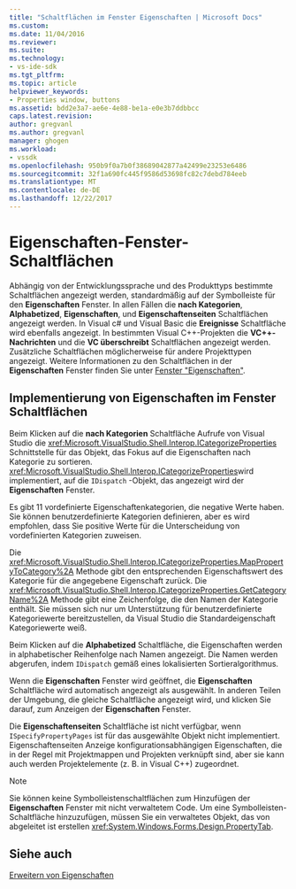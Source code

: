 ```yaml
---
title: "Schaltflächen im Fenster Eigenschaften | Microsoft Docs"
ms.custom: 
ms.date: 11/04/2016
ms.reviewer: 
ms.suite: 
ms.technology:
- vs-ide-sdk
ms.tgt_pltfrm: 
ms.topic: article
helpviewer_keywords:
- Properties window, buttons
ms.assetid: bdd2e3a7-ae6e-4e88-be1a-e0e3b7ddbbcc
caps.latest.revision: 
author: gregvanl
ms.author: gregvanl
manager: ghogen
ms.workload:
- vssdk
ms.openlocfilehash: 950b9f0a7b0f38689042877a42499e23253e6486
ms.sourcegitcommit: 32f1a690fc445f9586d53698fc82c7debd784eeb
ms.translationtype: MT
ms.contentlocale: de-DE
ms.lasthandoff: 12/22/2017
---
```

# <a name="properties-window-buttons"></a>Eigenschaften-Fenster-Schaltflächen
Abhängig von der Entwicklungssprache und des Produkttyps bestimmte Schaltflächen angezeigt werden, standardmäßig auf der Symbolleiste für den **Eigenschaften** Fenster. In allen Fällen die **nach Kategorien**, **Alphabetized**, **Eigenschaften**, und **Eigenschaftenseiten** Schaltflächen angezeigt werden. In Visual c# und Visual Basic die **Ereignisse** Schaltfläche wird ebenfalls angezeigt. In bestimmten Visual C++-Projekten die **VC++-Nachrichten** und die **VC überschreibt** Schaltflächen angezeigt werden. Zusätzliche Schaltflächen möglicherweise für andere Projekttypen angezeigt. Weitere Informationen zu den Schaltflächen in der **Eigenschaften** Fenster finden Sie unter [Fenster "Eigenschaften"](../../ide/reference/properties-window.md).  
  
## <a name="implementation-of-properties-window-buttons"></a>Implementierung von Eigenschaften im Fenster Schaltflächen  
 Beim Klicken auf die **nach Kategorien** Schaltfläche Aufrufe von Visual Studio die <xref:Microsoft.VisualStudio.Shell.Interop.ICategorizeProperties> Schnittstelle für das Objekt, das Fokus auf die Eigenschaften nach Kategorie zu sortieren. <xref:Microsoft.VisualStudio.Shell.Interop.ICategorizeProperties>wird implementiert, auf die `IDispatch` -Objekt, das angezeigt wird der **Eigenschaften** Fenster.  
  
 Es gibt 11 vordefinierte Eigenschaftenkategorien, die negative Werte haben. Sie können benutzerdefinierte Kategorien definieren, aber es wird empfohlen, dass Sie positive Werte für die Unterscheidung von vordefinierten Kategorien zuweisen.  
  
 Die <xref:Microsoft.VisualStudio.Shell.Interop.ICategorizeProperties.MapPropertyToCategory%2A> Methode gibt den entsprechenden Eigenschaftswert des Kategorie für die angegebene Eigenschaft zurück. Die <xref:Microsoft.VisualStudio.Shell.Interop.ICategorizeProperties.GetCategoryName%2A> Methode gibt eine Zeichenfolge, die den Namen der Kategorie enthält. Sie müssen sich nur um Unterstützung für benutzerdefinierte Kategoriewerte bereitzustellen, da Visual Studio die Standardeigenschaft Kategoriewerte weiß.  
  
 Beim Klicken auf die **Alphabetized** Schaltfläche, die Eigenschaften werden in alphabetischer Reihenfolge nach Namen angezeigt. Die Namen werden abgerufen, indem `IDispatch` gemäß eines lokalisierten Sortieralgorithmus.  
  
 Wenn die **Eigenschaften** Fenster wird geöffnet, die **Eigenschaften** Schaltfläche wird automatisch angezeigt als ausgewählt. In anderen Teilen der Umgebung, die gleiche Schaltfläche angezeigt wird, und klicken Sie darauf, zum Anzeigen der **Eigenschaften** Fenster.  
  
 Die **Eigenschaftenseiten** Schaltfläche ist nicht verfügbar, wenn `ISpecifyPropertyPages` ist für das ausgewählte Objekt nicht implementiert. Eigenschaftenseiten Anzeige konfigurationsabhängigen Eigenschaften, die in der Regel mit Projektmappen und Projekten verknüpft sind, aber sie kann auch werden Projektelemente (z. B. in Visual C++) zugeordnet.  
  
> [!NOTE]
>  Sie können keine Symbolleistenschaltflächen zum Hinzufügen der **Eigenschaften** Fenster mit nicht verwaltetem Code. Um eine Symbolleisten-Schaltfläche hinzuzufügen, müssen Sie ein verwaltetes Objekt, das von abgeleitet ist erstellen <xref:System.Windows.Forms.Design.PropertyTab>.  
  
## <a name="see-also"></a>Siehe auch  
 [Erweitern von Eigenschaften](../../extensibility/internals/extending-properties.md)